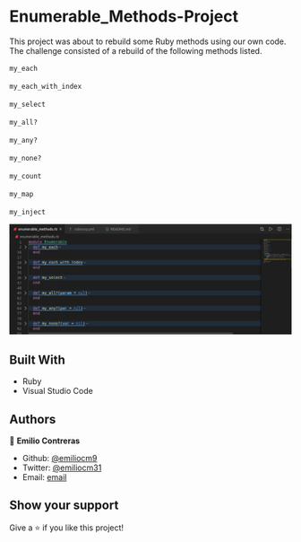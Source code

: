 # Enumerable_Methods-Project
This project was about to rebuild some Ruby methods using our own code. The challenge consisted of a rebuild of the following methods listed.

    my_each

    my_each_with_index

    my_select

    my_all?

    my_any?

    my_none?

    my_count

    my_map

    my_inject

![PROJECT:  Enumerable Methods](https://github.com/emiliocm9/Enumerable_Methods-Project/blob/feature/ProjectSS.png)

## Built With

- Ruby
- Visual Studio Code

## Authors

👤 **Emilio Contreras**

- Github: [@emiliocm9](https://github.com/emiliocm9)
- Twitter: [@emiliocm31](https://twitter.com/emiliocm31)
- Email: [email](emilio.contreras97@gmail.com)

## Show your support

Give a ⭐️ if you like this project!
